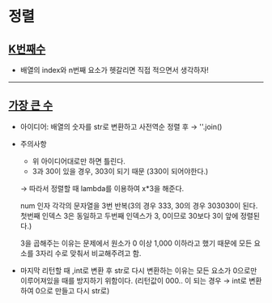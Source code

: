 # 정렬

## [K번째수](https://programmers.co.kr/learn/courses/30/lessons/42748)

- 배열의 index와 n번째 요소가 헷갈리면 직접 적으면서 생각하자!

---

## [가장 큰 수](https://programmers.co.kr/learn/courses/30/lessons/42746)

- 아이디어: 배열의 숫자를 str로 변환하고 사전역순 정렬 후 → ''.join()
- 주의사항
    - 위 아이디어대로만 하면 틀린다.
    - 3과 30이 있을 경우, 303이 되기 때문 (330이 되어야한다.)
    
    → 따라서 정렬할 때 lambda를 이용하여 x*3을 해준다.
    
    num 인자 각각의 문자열을 3번 반복(3의 경우 333, 30의 경우 303030이 된다. 첫번째 인덱스 3은 동일하고 두번째 인덱스가 3, 0이므로 30보다 3이 앞에 정렬된다.)
    
    3을 곱해주는 이유는 문제에서 원소가 0 이상 1,000 이하라고 했기 때문에 모든 요소를 3자리 수로 맞춰서 비교해주려고 함.
    
- 마지막 리턴할 때 ,int로 변환 후 str로 다시 변환하는 이유는 모든 요소가 0으로만 이루어져있을 때를 방지하기 위함이다. (리턴값이 000.. 이 되는 경우 → int로 변환하여 0으로 만들고 다시 str로)